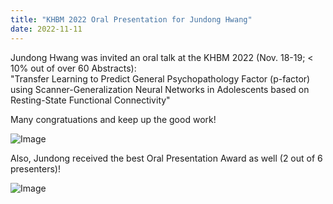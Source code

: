 ```yaml
---
title: "KHBM 2022 Oral Presentation for Jundong Hwang"
date: 2022-11-11 
---
```


Jundong Hwang was invited an oral talk at the KHBM 2022 (Nov. 18-19; < 10% out of over 60 Abstracts): <br>
"Transfer Learning to Predict General Psychopathology Factor (p-factor) using Scanner-Generalization Neural Networks in Adolescents based on Resting-State Functional Connectivity"

Many congratuations and keep up the good work!

![Image](//bspl.korea.ac.kr/Board/Gallery/2022/Jundong_Hwang_22nov11.jpeg)

Also, Jundong received the best Oral Presentation Award as well (2 out of 6 presenters)!

![Image](//bspl.korea.ac.kr/Board/Lab_News/2022/2022_Hwang_KHBM_Oral_Talk_Award.jpg)


<!-- ![Image](//bspl.korea.ac.kr/Board/Gallery/2021/JinWooHong_KHBM2021_Award.jpg)
![Image](//bspl.korea.ac.kr/Board/Gallery/2021/KHBM_2021_hjw.jpeg) -->


